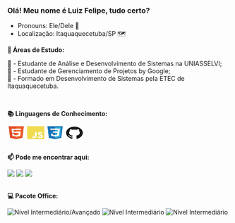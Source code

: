 ### Olá! Meu nome é Luiz Felipe, tudo certo?

- Pronouns: Ele/Dele 🧑
- Localização: Itaquaquecetuba/SP 🗺

<p><b> 📖 Áreas de Estudo: </b></p>

📘 - Estudante de Análise e Desenvolvimento de Sistemas na UNIASSELVI;<br>
📙 - Estudante de Gerenciamento de Projetos by Google;<br>
📕 - Formado em Desenvolvimento de Sistemas pela ETEC de Itaquaquecetuba.<br>

<div style="display: inline_block"><br>
<p><b> 📚 Linguagens de Conhecimento: </b></p>
  <img align="center" alt="Luiz-HTML" height="30" width="40" src="https://raw.githubusercontent.com/devicons/devicon/master/icons/html5/html5-original.svg">
  <img align="center" alt="Luiz-JS" height="30" width="40" src="https://raw.githubusercontent.com/devicons/devicon/master/icons/javascript/javascript-plain.svg">
  <img align="center" alt="Luiz-CSS" height="30" width="40" src="https://raw.githubusercontent.com/devicons/devicon/master/icons/css3/css3-original.svg">
  <img align="center" alt="Luiz-GitHub" height="30" width="40" src="https://raw.githubusercontent.com/devicons/devicon/master/icons/github/github-original.svg">
</div>

<div><br>
<p><b> 📫 Pode me encontrar aqui: </b></p>
  <a href="https://api.whatsapp.com/send?phone=5511958135314"><img src="https://img.shields.io/badge/WhatsApp-25D366?style=for-the-badge&logo=whatsapp&logoColor=white" target="_blank"></a> 
  <a href = "mailto:luiz.santos768@hotmail.com"><img src="https://img.shields.io/badge/-Gmail-%23333?style=for-the-badge&logo=gmail&logoColor=white" target="_blank"></a>
  <a href="https://www.linkedin.com/in/luizfelipen02/"><img src="https://img.shields.io/badge/-LinkedIn-%230077B5?style=for-the-badge&logo=linkedin&logoColor=white" target="_blank"></a> 
</div>

<div><br>
<p><b> 💻 Pacote Office: </b></p>
<img src="https://img.shields.io/badge/Microsoft_Word-2B579A?style=for-the-badge&logo=microsoft-word&logoColor=white" alt="Nível Intermediário/Avançado">
<img src="https://img.shields.io/badge/Microsoft_PowerPoint-B7472A?style=for-the-badge&logo=microsoft-powerpoint&logoColor=white" alt="Nível Intermediário">
<img src="https://img.shields.io/badge/Microsoft_Excel-217346?style=for-the-badge&logo=microsoft-excel&logoColor=white" alt="Nível Intermediário">
</div>
